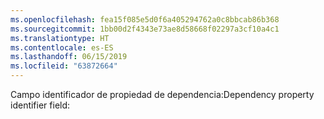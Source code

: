 ```yaml
---
ms.openlocfilehash: fea15f085e5d0f6a405294762a0c8bbcab86b368
ms.sourcegitcommit: 1bb00d2f4343e73ae8d58668f02297a3cf10a4c1
ms.translationtype: HT
ms.contentlocale: es-ES
ms.lasthandoff: 06/15/2019
ms.locfileid: "63872664"
---
```

<span data-ttu-id="cbb1e-101">Campo identificador de propiedad de dependencia:</span><span class="sxs-lookup"><span data-stu-id="cbb1e-101">Dependency property identifier field:</span></span>